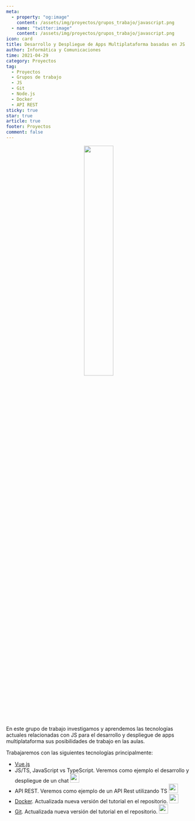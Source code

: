 ```yaml
---
meta: 
  - property: "og:image"
    content: /assets/img/proyectos/grupos_trabajo/javascript.png
  - name: "twitter:image"
    content: /assets/img/proyectos/grupos_trabajo/javascript.png
icon: card
title: Desarrollo y Despliegue de Apps Multiplataforma basadas en JS
author: Informática y Comunicaciones
time: 2021-04-29
category: Proyectos
tag:
  - Proyectos
  - Grupos de trabajo
  - JS
  - Git
  - Node.js
  - Docker
  - API REST 
sticky: true
star: true
article: true
footer: Proyectos
comment: false
---
```


<p style="text-align:center;">
  <img src="/assets/img/proyectos/grupos_trabajo/javascript.png" width="40%"/>
</p>

<!-- more -->

En este grupo de trabajo investigamos y aprendemos las tecnologías actuales relacionadas con JS para el desarrollo y despliegue de apps multiplataforma sus posibilidades de trabajo en las aulas.

Trabajaremos con las siguientes tecnologías principalmente:

- [Vue.js](https://es.vuejs.org/)
- JS/TS, JavaScript vs TypeScript. Veremos como ejemplo el desarrollo y despliegue de un chat <a href="https://github.com/joseluisgs/ts-chat-socketio" target="_blank"><img src="/assets/icon/github-logo.png" width="25px"/></a>
- API REST. Veremos como ejemplo de un API Rest utilizando TS <a href="https://github.com/joseluisgs/ts-api-rest" target="_blank"><img src="/assets/icon/github-logo.png" width="25px"/></a>
- [Docker](https://www.docker.com/). Actualizada nueva versión del tutorial en el repositorio. <a href="https://github.com/joseluisgs/docker-tutorial" target="_blank"><img src="/assets/icon/github-logo.png" width="25px"/></a>
- [Git](https://git-scm.com/). Actualizada nueva versión del tutorial en el repositorio. <a href="https://github.com/joseluisgs/git-tutorial" target="_blank"><img src="/assets/icon/github-logo.png" width="25px"/></a>



